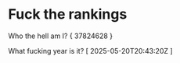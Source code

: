 # Fuck the rankings

Who the hell am I?
{ 37824628 }

What fucking year is it?
[ 2025-05-20T20:43:20Z ]
